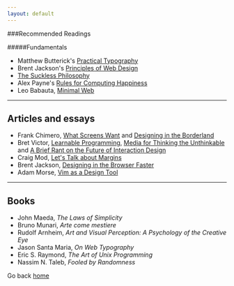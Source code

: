 ```yaml
---
layout: default
---
```


###Recommended Readings

#####Fundamentals

-   Matthew Butterick's [Practical Typography](http://practicaltypography.com/)
-   Brent Jackson's [Principles of Web Design](http://jxnblk.com/principles/)
-   [The Suckless Philosophy](http://suckless.org/philosophy)
-   Alex Payne's [Rules for Computing Happiness](https://al3x.net/2008/09/08/al3xs-rules-for-computing-happiness.html)
-   Leo Babauta, [Minimal Web](http://mnmlist.com/w/)

* * * * *

Articles and essays
-------------------

-   Frank Chimero, [What Screens Want](http://frankchimero.com/talks/what-screens-want/transcript/)
    and [Designing in the
    Borderland](http://frankchimero.com/talks/designing-in-the-borderlands/transcript/)
-   Bret Victor, [Learnable Programming](http://worrydream.com/LearnableProgramming/), [Media
    for Thinking the
    Unthinkable](http://worrydream.com/MediaForThinkingTheUnthinkable/)
    and [A Brief Rant on the Future of Interaction
    Design](http://worrydream.com/ABriefRantOnTheFutureOfInteractionDesign/)
-   Craig Mod, [Let's Talk about Margins](https://medium.com/message/lets-talk-about-margins-14646574c385)
-   Brent Jackson, [Designing in the Browser Faster](https://medium.com/@jxnblk/designing-in-the-browser-faster-bd413d2bc4f3)
-   Adam Morse, [Vim as a Design Tool](http://xn--h4hg.ws/2013/12/10/vim-as-a-design-tool/)

* * * * *

Books
-----

-   John Maeda, *The Laws of Simplicity*
-   Bruno Munari, *Arte come mestiere*
-   Rudolf Arnheim, *Art and Visual Perception: A Psychology of the
    Creative Eye*
-   Jason Santa Maria, *On Web Typography*
-   Eric S. Raymond, *The Art of Unix Programming*
-   Nassim N. Taleb, *Fooled by Randomness*


Go back [home]({{site.baseurl}})
